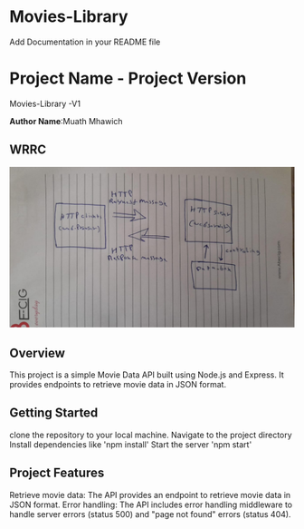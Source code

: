 # Movies-Library
Add Documentation in your README file
# Project Name - Project Version
Movies-Library -V1

**Author Name**:Muath Mhawich

## WRRC
![Image Alt Text](./WRRC.png)

## Overview
This project is a simple Movie Data API built using Node.js and Express. It provides endpoints to retrieve movie data in JSON format.
## Getting Started
clone the repository to your local machine.
Navigate to the project directory
Install dependencies like 'npm install'
Start the server 'npm start'

## Project Features
Retrieve movie data: The API provides an endpoint to retrieve movie data in JSON format.
Error handling: The API includes error handling middleware to handle server errors (status 500) and "page not found" errors (status 404).